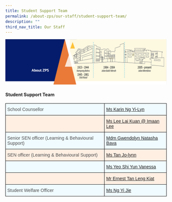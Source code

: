 ```yaml
---
title: Student Support Team
permalink: /about-zps/our-staff/student-support-team/
description: ""
third_nav_title: Our Staff
---
```


<img src="/images/AboutUs.png">
<h4><strong>Student Support Team</strong></h4>
<style type="text/css">
.tg  {border-collapse:collapse;border-spacing:0;}
.tg td{border-color:black;border-style:solid;border-width:1px;font-family:Arial, sans-serif;font-size:14px;
  overflow:hidden;padding:10px 5px;word-break:normal;}
.tg th{border-color:black;border-style:solid;border-width:1px;font-family:Arial, sans-serif;font-size:14px;
  font-weight:normal;overflow:hidden;padding:10px 5px;word-break:normal;}
.tg .tg-culv{background-color:#FFEFE3;color:#073763;text-align:left;text-decoration:underline;vertical-align:top}
.tg .tg-jxeu{background-color:#EFFBFF;color:#4C4C4C;text-align:left;vertical-align:top}
.tg .tg-x88q{background-color:#EFFBFF;color:#4C4C4C;text-align:left;vertical-align:middle}
.tg .tg-j24s{background-color:#FFEFE3;color:#4C4C4C;text-align:left;vertical-align:middle}
.tg .tg-ut1a{background-color:#EFFBFF;color:#0B5394;text-align:left;text-decoration:underline;vertical-align:top}
.tg .tg-gfyo{background-color:#FFEFE3;color:#0B5394;text-align:left;text-decoration:underline;vertical-align:top}
</style>
<table class="tg">
<thead>
  <tr>
    <th class="tg-x88q"><span style="color:#4C4C4C;background-color:#EFFBFF">School Counsellor</span></th>
    <th class="tg-ut1a"><a href="mailto:karin_ng_yi-lyn@schools.gov.sg">Ms Karin Ng Yi-Lyn</a></th>
  </tr>
</thead>
<tbody>
  <tr>
    <td class="tg-j24s"><span style="color:#4C4C4C;background-color:#FFEFE3"> </span></td>
    <td class="tg-culv"><a href="mailto:Lee_Lai_Kuan@schools.gov.sg">Ms Lee Lai Kuan @ Imaan Lee </a></td>
  </tr>
  <tr>
    <td class="tg-x88q"><span style="color:#4C4C4C;background-color:#EFFBFF">Senior SEN officer (Learning &amp; Behavioural Support)</span><br></td>
    <td class="tg-ut1a"><a href="mailto:gwendolyn_natasha_bava@schools.gov.sg">Mdm Gwendolyn Natasha Bava</a></td>
  </tr>
  <tr>
    <td class="tg-j24s"><span style="color:#4C4C4C;background-color:#FFEFE3">SEN officer (Learning &amp; Behavioural Support)</span><br></td>
    <td class="tg-gfyo"><a href="mailto:tan_jo-lynn@schools.gov.sg">Ms Tan Jo-lynn</a></td>
  </tr>
  <tr>
    <td class="tg-jxeu"></td>
    <td class="tg-ut1a"><a href="mailto:Yeo_Shi_Yun_Vanessa@schools.gov.sg">Ms Yeo Shi Yun Vanessa</a></td>
  </tr>
  <tr>
    <td class="tg-j24s"><span style="color:#4C4C4C;background-color:#FFEFE3"> </span></td>
    <td class="tg-gfyo"><a href="mailto:Ernest_Tan_Leng_Kiat@schools.gov.sg">Mr Ernest Tan Leng Kiat</a></td>
  </tr>
  <tr>
    <td class="tg-x88q"><span style="color:#4C4C4C;background-color:#EFFBFF"> Student Welfare Officer</span></td>
    <td class="tg-ut1a"><a href="mailto:Ng_Yi_jie@schools.gov.sg">Ms Ng Yi Jie</a></td>
  </tr>
</tbody>
</table>